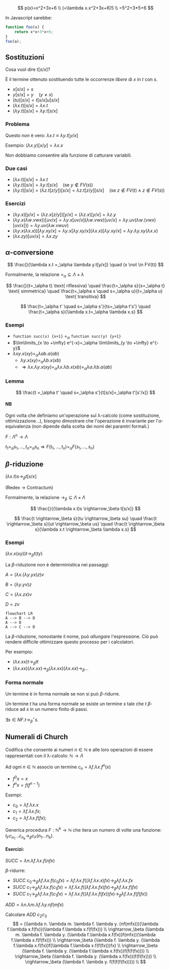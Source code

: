 $$
p(x)=x^2+3x+6 \\
(=\lambda x.x^2+3x+6)5 \\
=5^2+3*5+6
$$

In Javascript sarebbe:

```javascript
function foo(x) {
    return x*x+3*x+6;
}
foo(a);
```

## Sostituzioni

Cosa vuol dire $t[s/x]$?

È il termine ottenuto sostituendo tutte le occorrenze *libere* di $x$ in $t$ con $s$.

- $x[s/x]=s$
- $y[s/x]=y \quad (y \neq x)$
- $(tu)[s/x]=t[s/x]u[s/x]$
- $(\lambda x.t)[s/x]=\lambda x.t$
- $(\lambda y.t)[s/x]=\lambda y.t[s/x]$

### Problema

Questo *non* è vero: $\lambda x.t \equiv \lambda y.t[y/x]$

Esempio: $(\lambda x.y)[x/y]=\lambda x.x$

Non dobbiamo consentire alla funzione di catturare variabili.

### Due casi

- $(\lambda x.t)[s/x]= \lambda x.t$
- $(\lambda y.t)[s/x]=\lambda y.t[s/x] \quad (\text{se } y \not \in FV(s))$
- $(\lambda y.t)[s/x]=(\lambda z.t[z/y])[s/x]=\lambda z.t[z/y][s/x] \quad (\text{se } z \not \in FV(t) \land z \not \in FV(s))$

### Esercizi

- $(\lambda y.x)[y/x]=(\lambda z.x[z/y])[y/x]=(\lambda z.x)[y/x]=\lambda z.y$
- $(\lambda y.x (\lambda w.vwx))[uv/x]=\lambda y.x[uv/x](\lambda w.vwx)[uv/x]=\lambda y.uv(\lambda w.(vwx)[uv/x]))=\lambda y.uv(\lambda w.vwuv)$
- $(\lambda y.x (\lambda x.x))[\lambda y.xy/x]=\lambda y.x[\lambda y.xy/x](\lambda x.x)[\lambda y.xy/x]=\lambda y.\lambda y.xy(\lambda x.x)$
- $(\lambda x.zy)[uv/x]=\lambda x.zy$

## $\alpha$-conversione

$$
\frac{}{\lambda x.t =_\alpha \lambda y.t[y/x]} \quad (x \not \in FV(t))
$$

Formalmente, la relazione $=_\alpha \subseteq \Lambda \times \lambda$

$$
\frac{}{t=_\alpha t} \text{ riflessiva} \quad \frac{t=_\alpha s}{s=_\alpha t} \text{ simmetrica} \quad \frac{t=_\alpha s \quad s=_\alpha u}{t=_\alpha u} \text{ transitiva}
$$

$$
\frac{t=_\alpha t' \quad s=_\alpha s'}{ts=_\alpha t's'} \quad \frac{t=_\alpha s}{\lambda x.t=_\alpha \lambda x.s}
$$

### Esempi

- `function succ(x) {x+1}` $=_\alpha$ `function succ(y) {y+1}`
- $\lim\limits_{x \to +\infty} e^{-x}=_\alpha \lim\limits_{y \to +\infty} e^{-y}$
- $\lambda xy.x(xy)=_\alpha \lambda ab.a(ab)$
	- $\lambda y.x(xy) =_\alpha \lambda b.x(xb)$
	- $\Rightarrow \lambda x.\lambda y.x(xy)=_\alpha \lambda x.\lambda b.x(xb) =_\alpha \lambda a.\lambda b.a(ab)$

### Lemma

$$
\frac{t =_\alpha t' \quad s=_\alpha s'}{t[s/x]=_\alpha t'[s'/x]}
$$

#### NB

Ogni volta che definiamo un'operazione sul λ-calcolo (come sostituzione, ottimizzazione...), bisogno dimostrare che l'operazione è invariante per l'$\alpha$-equivalenza (non dipende dalla scelta dei nomi dei paramtri formali.)

$F: \Lambda^n \rightarrow \Lambda$

$t_1=_\alpha s_1,..., t_n =_\alpha s_n \Rightarrow F(t_1,...,t_n)=_\alpha F(s_1,...,s_n)$

## $\beta$-riduzione

$(\lambda x.t)s \rightarrow_\beta t[s/x]$

(Redex → Contractum)

Formalmente, la relazione $\rightarrow_\beta \subseteq \Lambda \times \Lambda$

$$
\frac{}{(\lambda x.t)s \rightarrow_\beta t[s/x]}
$$

$$
\frac{t \rightarrow_\beta s}{tu \rightarrow_\beta su} \quad \frac{t \rightarrow_\beta s}{ut \rightarrow_\beta us} \quad
\frac{t \rightarrow_\beta s}{\lambda x.t \rightarrow_\beta \lambda x.s}
$$

### Esempi

$(\lambda x.x(xy))t \rightarrow_\beta t(ty)$

La $\beta$-riduzione non è deterministica nei passaggi:

$A=(\lambda x.(\lambda y.yx)z)v$

$B=(\lambda y.yv)z$

$C=(\lambda x.zx)v$

$D=zv$

```mermaid
flowchart LR
A --> B --> D
A --> D
A --> C --> D
```

La $\beta$-riduzione, nonostante il nome, può *allungare* l'espressione. Ciò può rendere difficile ottimizzare questo processo per i calcolatori.

Per esempio:

- $(\lambda x.xx)t \rightarrow_\beta tt$
- $(\lambda x.xx)(\lambda x.xx) \rightarrow_\beta (\lambda x.xx)(\lambda x.xx) \rightarrow_\beta ...$

### Forma normale
Un termine è in forma normale se non si può $\beta$-ridurre.

Un termine $t$ ha una forma normale se esiste un termine $s$ tale che $t$ $\beta$-riduce ad $s$ in un numero finito di passi.

$\exists s \in NF.t \longrightarrow^\star_\beta s$.

## Numerali di Church

Codifica che consente ai numeri $n \in \mathbb{N}$ e alle loro operazioni di essere rappresentati con il λ-calcolo: $\mathbb{N}\longrightarrow\Lambda$

Ad ogni $n \in \mathbb{N}$ associo un termine $c_n= \lambda f.\lambda x.f^n(x)$

- $f^0x = x$
- $f^nx = f(f^{n-1})$ 

Esempi:

- $c_0 = \lambda f.\lambda x.x$
- $c_1 = \lambda f.\lambda x.fx$;
- $c_2 = \lambda f.\lambda x.f(fx)$;

Generica procedura $F: \mathbb{N}^k\longrightarrow\mathbb{N}$ che itera un numero di volte una funzione: $t_Fc_{n_1}...c_{n_k}\longrightarrow_\beta c_F(n_1...n_k)$.

#### Esercizi: 
$SUCC = \lambda n.\lambda f.\lambda x.f(nfx)$

$\beta$-ridurre:
* $SUCC \: c_0 \rightarrow_\beta \lambda f. \lambda x. f(c_0fx) = \lambda f. \lambda x. f((\lambda f.\lambda x.x)fx) \rightarrow_\beta \lambda f.\lambda x. fx$
* $SUCC \: c_1 \rightarrow_\beta \lambda f. \lambda x. f(c_1fx) = \lambda f. \lambda x. f((\lambda f.\lambda x.fx)fx) \rightarrow_\beta \lambda f.\lambda x. f(fx)$
* $SUCC \: c_1 \rightarrow_\beta \lambda f. \lambda x. f(c_1fx) = \lambda f. \lambda x. f((\lambda f.\lambda x.f(fx))fx) \rightarrow_\beta \lambda f.\lambda x. f(f(fx))$

$ADD=\lambda n. \lambda m. \lambda f. \lambda y. nf(mfx)$

Calcolare $ADD \: c_2c_3$
$$
= (\lambda n. \lambda m. \lambda f. \lambda y. (nf(mfx)))(\lambda f.\lambda x.f(fx))(\lambda f.\lambda x.f(f(fx))) \\
\rightarrow_\beta (\lambda m. \lambda f. \lambda y. (\lambda f.\lambda x.f(fx))f(mfx))(\lambda f.\lambda x.f(f(fx))) \\
\rightarrow_\beta (\lambda f. \lambda y. (\lambda f.\lambda x.f(fx))f(\lambda f.\lambda x.f(f(fx)))fx) \\
\rightarrow_\beta (\lambda f. \lambda y. (\lambda f.\lambda x.f(fx))f(f(f(fx)))) \\
\rightarrow_\beta (\lambda f. \lambda y. (\lambda x.f(fx))(f(f(fx)))) \\
\rightarrow_\beta (\lambda f. \lambda y. f(f(f(f(fx))))) \\
$$
